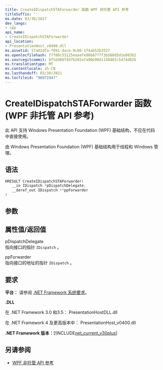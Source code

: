 ```yaml
---
title: CreateIDispatchSTAForwarder 函数-WPF 非托管 API 参考
titleSuffix: ''
ms.date: 03/30/2017
dev_langs:
- cpp
api_name:
- CreateIDispatchSTAForwarder
api_location:
- PresentationHost_v0400.dll
ms.assetid: 57a02dfa-f091-4ace-9c06-1f4ab52b3527
ms.openlocfilehash: f7f60c53125eaaafe88b8777f3b560d5d1e083b2
ms.sourcegitcommit: bf5dd80f4d7b202afa90e90d1148402c5474d826
ms.translationtype: MT
ms.contentlocale: zh-CN
ms.lasthandoff: 03/30/2021
ms.locfileid: "96971947"
---
```

# <a name="createidispatchstaforwarder-function-wpf-unmanaged-api-reference"></a>CreateIDispatchSTAForwarder 函数 (WPF 非托管 API 参考) 
此 API 支持 Windows Presentation Foundation (WPF) 基础结构，不应在代码中直接使用。  
  
 由 Windows Presentation Foundation (WPF) 基础结构用于线程和 Windows 管理。  
  
## <a name="syntax"></a>语法  
  
```cpp  
HRESULT CreateIDispatchSTAForwarder(  
   __in IDispatch *pDispatchDelegate,
   __deref_out IDispatch **ppForwarder  
)  
```  
  
## <a name="parameters"></a>参数  
  
## <a name="property-valuereturn-value"></a>属性值/返回值  
 pDispatchDelegate  
 指向接口的指针 `IDispatch` 。  
  
 ppForwarder  
 指向接口的地址的指针 `IDispatch` 。  
  
## <a name="requirements"></a>要求  
 **平台：** 请参阅 [.NET Framework 系统要求](/dotnet/framework/get-started/system-requirements)。  
  
 **.DLL**  
  
 在 .NET Framework 3.0 和3.5： PresentationHostDLL.dll  
  
 在 .NET Framework 4 及更高版本中： PresentationHost_v0400.dll  
  
 **.NET Framework 版本：**[!INCLUDE[net_current_v30plus](../../../includes/net-current-v30plus-md.md)]  
  
## <a name="see-also"></a>另请参阅

- [WPF 非托管 API 参考](wpf-unmanaged-api-reference.md)
